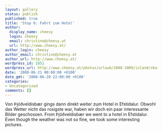 ```yaml
---
layout: gallery
status: publish
published: true
title: 'Stop 6: Fahrt zum Hotel'
author:
  display_name: cheesy
  login: cheesy
  email: christine@cheesy.at
  url: http://www.cheesy.at/
author_login: cheesy
author_email: christine@cheesy.at
author_url: http://www.cheesy.at/
wordpress_id: 1851
wordpress_url: http://www.cheesy.at/photos/urlaub/2008-2009/island/skaftafell-efstidalur/fahrt-zum-hotel/
date: '2008-06-21 00:00:00 +0100'
date_gmt: '2008-06-20 22:00:00 +0100'
categories:
- Uncategorized
comments: []
---
```

<!--:de-->Von Þjóðveldisbær gings dann direkt weiter zum Hotel in Efstidalur. Obwohl das Wetter nicht das rosigste war, haben wir doch ein paar interessante Bilder geschossen.
<!--:--><!--:en-->From Þjóðveldisbær we went to a hotel in Efstidalur. Even though the weather was not so fine, we took some interesting pictures.
<!--:-->
